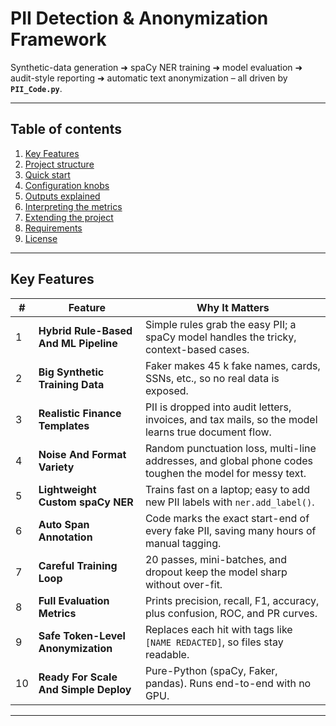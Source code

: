 # PII Detection & Anonymization Framework

Synthetic-data generation ➜ spaCy NER training ➜ model evaluation ➜ audit-style reporting ➜ automatic text anonymization – all driven by **`PII_Code.py`**.

---

## Table of contents
1. [Key Features](#key-Features)  
2. [Project structure](#project-structure)  
3. [Quick start](#quick-start)  
4. [Configuration knobs](#configuration-knobs)  
5. [Outputs explained](#outputs-explained)  
6. [Interpreting the metrics](#interpreting-the-metrics)  
7. [Extending the project](#extending-the-project)  
8. [Requirements](#requirements)  
9. [License](#license)

---

## Key Features

| # | Feature | Why It Matters |
|---|---------|---------------|
| 1 | **Hybrid Rule-Based And ML Pipeline** | Simple rules grab the easy PII; a spaCy model handles the tricky, context-based cases. |
| 2 | **Big Synthetic Training Data** | Faker makes 45 k fake names, cards, SSNs, etc., so no real data is exposed. |
| 3 | **Realistic Finance Templates** | PII is dropped into audit letters, invoices, and tax mails, so the model learns true document flow. |
| 4 | **Noise And Format Variety** | Random punctuation loss, multi-line addresses, and global phone codes toughen the model for messy text. |
| 5 | **Lightweight Custom spaCy NER** | Trains fast on a laptop; easy to add new PII labels with `ner.add_label()`. |
| 6 | **Auto Span Annotation** | Code marks the exact start-end of every fake PII, saving many hours of manual tagging. |
| 7 | **Careful Training Loop** | 20 passes, mini-batches, and dropout keep the model sharp without over-fit. |
| 8 | **Full Evaluation Metrics** | Prints precision, recall, F1, accuracy, plus confusion, ROC, and PR curves. |
| 9 | **Safe Token-Level Anonymization** | Replaces each hit with tags like `[NAME REDACTED]`, so files stay readable. |
|10| **Ready For Scale And Simple Deploy** | Pure-Python (spaCy, Faker, pandas). Runs end-to-end with no GPU. |

---

